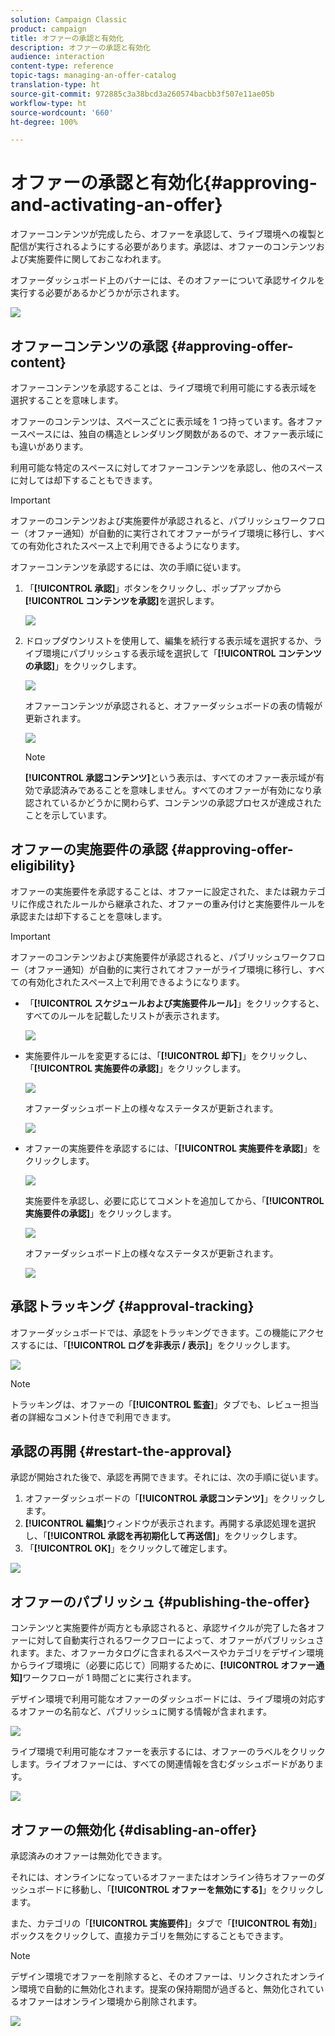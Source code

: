 ```yaml
---
solution: Campaign Classic
product: campaign
title: オファーの承認と有効化
description: オファーの承認と有効化
audience: interaction
content-type: reference
topic-tags: managing-an-offer-catalog
translation-type: ht
source-git-commit: 972885c3a38bcd3a260574bacbb3f507e11ae05b
workflow-type: ht
source-wordcount: '660'
ht-degree: 100%

---
```



# オファーの承認と有効化{#approving-and-activating-an-offer}

オファーコンテンツが完成したら、オファーを承認して、ライブ環境への複製と配信が実行されるようにする必要があります。承認は、オファーのコンテンツおよび実施要件に関しておこなわれます。

オファーダッシュボード上のバナーには、そのオファーについて承認サイクルを実行する必要があるかどうかが示されます。

![](assets/offer_validate_001.png)

## オファーコンテンツの承認 {#approving-offer-content}

オファーコンテンツを承認することは、ライブ環境で利用可能にする表示域を選択することを意味します。

オファーのコンテンツは、スペースごとに表示域を 1 つ持っています。各オファースペースには、独自の構造とレンダリング関数があるので、オファー表示域にも違いがあります。

利用可能な特定のスペースに対してオファーコンテンツを承認し、他のスペースに対しては却下することもできます。

>[!IMPORTANT]
>
>オファーのコンテンツおよび実施要件が承認されると、パブリッシュワークフロー（オファー通知）が自動的に実行されてオファーがライブ環境に移行し、すべての有効化されたスペース上で利用できるようになります。

オファーコンテンツを承認するには、次の手順に従います。

1. 「**[!UICONTROL 承認]**」ボタンをクリックし、ポップアップから&#x200B;**[!UICONTROL コンテンツを承認]**&#x200B;を選択します。

   ![](assets/offer_validate_002.png)

1. ドロップダウンリストを使用して、編集を続行する表示域を選択するか、ライブ環境にパブリッシュする表示域を選択して「**[!UICONTROL コンテンツの承認]**」をクリックします。

   ![](assets/offer_validate_003.png)

   オファーコンテンツが承認されると、オファーダッシュボードの表の情報が更新されます。

   ![](assets/offer_validate_004.png)

   >[!NOTE]
   >
   >**[!UICONTROL 承認コンテンツ]**&#x200B;という表示は、すべてのオファー表示域が有効で承認済みであることを意味しません。すべてのオファーが有効になり承認されているかどうかに関わらず、コンテンツの承認プロセスが達成されたことを示しています。

## オファーの実施要件の承認 {#approving-offer-eligibility}

オファーの実施要件を承認することは、オファーに設定された、または親カテゴリに作成されたルールから継承された、オファーの重み付けと実施要件ルールを承認または却下することを意味します。

>[!IMPORTANT]
>
>オファーのコンテンツおよび実施要件が承認されると、パブリッシュワークフロー（オファー通知）が自動的に実行されてオファーがライブ環境に移行し、すべての有効化されたスペース上で利用できるようになります。

* 「**[!UICONTROL スケジュールおよび実施要件ルール]**」をクリックすると、すべてのルールを記載したリストが表示されます。

   ![](assets/offer_validate_005.png)

* 実施要件ルールを変更するには、「**[!UICONTROL 却下]**」をクリックし、「**[!UICONTROL 実施要件の承認]**」をクリックします。

   ![](assets/offer_validate_007.png)

   オファーダッシュボード上の様々なステータスが更新されます。

   ![](assets/offer_validate_006.png)

* オファーの実施要件を承認するには、「**[!UICONTROL 実施要件を承認]**」をクリックします。

   ![](assets/offer_validate_008.png)

   実施要件を承認し、必要に応じてコメントを追加してから、「**[!UICONTROL 実施要件の承認]**」をクリックします。

   ![](assets/offer_validate_009.png)

   オファーダッシュボード上の様々なステータスが更新されます。

   ![](assets/offer_validate_010.png)

## 承認トラッキング {#approval-tracking}

オファーダッシュボードでは、承認をトラッキングできます。この機能にアクセスするには、「**[!UICONTROL ログを非表示 / 表示]**」をクリックします。

![](assets/offer_validate_012.png)

>[!NOTE]
>
>トラッキングは、オファーの「**[!UICONTROL 監査]**」タブでも、レビュー担当者の詳細なコメント付きで利用できます。

## 承認の再開 {#restart-the-approval}

承認が開始された後で、承認を再開できます。それには、次の手順に従います。

1. オファーダッシュボードの「**[!UICONTROL 承認コンテンツ]**」をクリックします。
1. **[!UICONTROL 編集]**&#x200B;ウィンドウが表示されます。再開する承認処理を選択し、「**[!UICONTROL 承認を再初期化して再送信]**」をクリックします。
1. 「**[!UICONTROL OK]**」をクリックして確定します。

![](assets/offer_validate_013.png)

## オファーのパブリッシュ {#publishing-the-offer}

コンテンツと実施要件が両方とも承認されると、承認サイクルが完了した各オファーに対して自動実行されるワークフローによって、オファーがパブリッシュされます。また、オファーカタログに含まれるスペースやカテゴリをデザイン環境からライブ環境に（必要に応じて）同期するために、**[!UICONTROL オファー通知]**&#x200B;ワークフローが 1 時間ごとに実行されます。

デザイン環境で利用可能なオファーのダッシュボードには、ライブ環境の対応するオファーの名前など、パブリッシュに関する情報が含まれます。

![](assets/offer_golive_001.png)

ライブ環境で利用可能なオファーを表示するには、オファーのラベルをクリックします。ライブオファーには、すべての関連情報を含むダッシュボードがあります。

![](assets/offer_golive_002.png)

## オファーの無効化 {#disabling-an-offer}

承認済みのオファーは無効化できます。

それには、オンラインになっているオファーまたはオンライン待ちオファーのダッシュボードに移動し、「**[!UICONTROL オファーを無効にする]**」をクリックします。

また、カテゴリの「**[!UICONTROL 実施要件]**」タブで「**[!UICONTROL 有効]**」ボックスをクリックして、直接カテゴリを無効にすることもできます。

>[!NOTE]
>
>デザイン環境でオファーを削除すると、そのオファーは、リンクされたオンライン環境で自動的に無効化されます。提案の保持期間が過ぎると、無効化されているオファーはオンライン環境から削除されます。

![](assets/offer_preview_deactivate.png)

